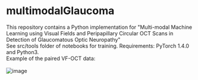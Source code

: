 # multimodalGlaucoma
This repository contains a Python implementation for "Multi-modal Machine Learning using Visual Fields and Peripapillary Circular OCT Scans in Detection of Glaucomatous Optic Neuropathy"
<br>
See src/tools folder of notebooks for training. Requirements:  PyTorch 1.4.0 and Python3.
<br>
Example of the paired VF-OCT data:
<br>
<br>
![image](https://user-images.githubusercontent.com/57675424/115986593-8310af00-a5e3-11eb-94ad-239ce3c22bb0.png)

